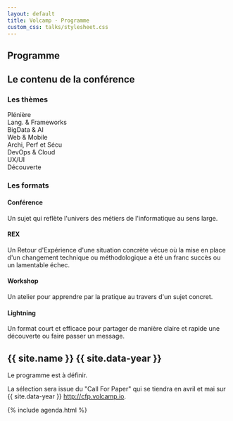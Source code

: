 ```yaml
---
layout: default
title: Volcamp - Programme
custom_css: talks/stylesheet.css
---
```


<section class="page-header" style="background-image:url(https://www.volcamp.io/asset/images/chainedespuys_header.jpg);">
    <div class="container">
        <div class="row justify-content-center">
            <div class="col-lg-8">
                <div class="content text-center">
                    <h1 class="mb-3 text-white text-capitalize letter-spacing">Programme</h1>
                    <div class="divider mx-auto mb-4 bg-white"></div>
                </div>
            </div>
        </div>
    </div>
</section>
<section class="section-speaker section">
    <div class="container">
        <div class="row section-heading">
            <div class="col-lg-8">
                <div class="heading">
                    <div class="pl-90">
                        <h2>Le contenu de la conférence</h2>
                    </div>
                </div>
            </div>
        </div>
        <div class="row">
            <div class="col-lg-6">
                <h3>Les thèmes</h3>
                <div><span class="theme_key bullet"></span><span>Plénière</span></div>
                <div><span class="theme_lang bullet"></span><span>Lang. & Frameworks</span></div>
                <div><span class="theme_big bullet"></span><span>BigData & AI</span></div>
                <div><span class="theme_web bullet"></span><span>Web & Mobile</span></div>
                <div><span class="theme_archi bullet"></span><span>Archi, Perf et Sécu</span></div>
                <div><span class="theme_devops bullet"></span><span>DevOps & Cloud</span></div>
                <div><span class="theme_ux bullet"></span><span>UX/UI</span></div>
                <div><span class="theme_decouv bullet"></span><span>Découverte</span></div>
            </div>
            <div class="col-lg-6">
                <h3>Les formats</h3>
                <h4><i class="icon-graduation-cap"></i> Conférence</h4>
                <p>Un sujet qui reflète l'univers des métiers de l'informatique au sens large.</p>
                <h4><i class="icon-arrows-cw"></i> REX</h4>
                <p>Un Retour d'Expérience d'une situation concrète vécue où la mise en place d'un changement technique ou méthodologique a été un franc succès ou un lamentable échec.</p>
                <h4><i class="icon-beaker"></i> Workshop</h4>
                <p>Un atelier pour apprendre par la pratique au travers d'un sujet concret.</p>
                <h4><i class="icon-gauge"></i> Lightning</h4>
                <p>Un format court et efficace pour partager de manière claire et rapide une découverte ou faire passer un message.</p>
            </div>
        </div>
    </div>
</section>
<section class="section-speaker section">
    <div class="container">
        <div class="row section-heading">
            <div class="col-lg-8">
                <div class="heading">
                    <div class="pl-90">
                        <h2>{{ site.name }} {{ site.data-year }}</h2>
                    </div>
                </div>
            </div>
        </div>
        <div class="row">
            <div class="col-lg-12">
                <p>
                    Le programme est à définir.
                </p>
                <p>
                    La sélection sera issue du "Call For Paper" qui se tiendra en avril et mai sur {{ site.data-year }} <a href="http://cfp.volcamp.io" target="_blank">http://cfp.volcamp.io</a>. 
                </p>
            </div>
        </div>
    </div>
</section>
{% include agenda.html %}
